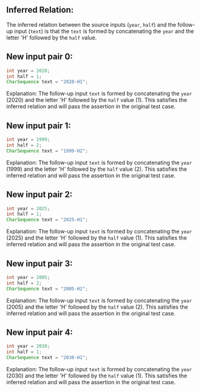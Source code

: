## Inferred Relation:
The inferred relation between the source inputs (`year`, `half`) and the follow-up input (`text`) is that the `text` is formed by concatenating the `year` and the letter 'H' followed by the `half` value.

## New input pair 0:
```java
int year = 2020;
int half = 1;
CharSequence text = "2020-H1";
```
Explanation: The follow-up input `text` is formed by concatenating the `year` (2020) and the letter 'H' followed by the `half` value (1). This satisfies the inferred relation and will pass the assertion in the original test case.

## New input pair 1:
```java
int year = 1999;
int half = 2;
CharSequence text = "1999-H2";
```
Explanation: The follow-up input `text` is formed by concatenating the `year` (1999) and the letter 'H' followed by the `half` value (2). This satisfies the inferred relation and will pass the assertion in the original test case.

## New input pair 2:
```java
int year = 2025;
int half = 1;
CharSequence text = "2025-H1";
```
Explanation: The follow-up input `text` is formed by concatenating the `year` (2025) and the letter 'H' followed by the `half` value (1). This satisfies the inferred relation and will pass the assertion in the original test case.

## New input pair 3:
```java
int year = 2005;
int half = 2;
CharSequence text = "2005-H2";
```
Explanation: The follow-up input `text` is formed by concatenating the `year` (2005) and the letter 'H' followed by the `half` value (2). This satisfies the inferred relation and will pass the assertion in the original test case.

## New input pair 4:
```java
int year = 2030;
int half = 1;
CharSequence text = "2030-H1";
```
Explanation: The follow-up input `text` is formed by concatenating the `year` (2030) and the letter 'H' followed by the `half` value (1). This satisfies the inferred relation and will pass the assertion in the original test case.